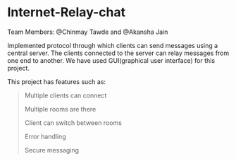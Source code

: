 # Internet-Relay-chat

Team Members: @Chinmay Tawde and @Akansha Jain

Implemented protocol through which clients can send messages using a central server. The clients connected to the server can relay messages from one end to another.
We have used GUI(graphical user interface) for this project.

This project has features such as:

> Multiple clients can connect
> 
> Multiple rooms are there
> 
> Client can switch between rooms
> 
> Error handling
> 
> Secure messaging
